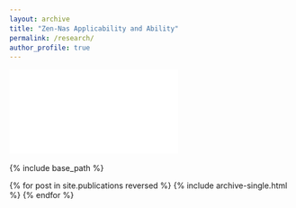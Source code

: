 ```yaml
---
layout: archive
title: "Zen-Nas Applicability and Ability"
permalink: /research/
author_profile: true
---
```


![report](../files/Zen-Nas-report.pdf)

{% include base_path %}

{% for post in site.publications reversed %}
  {% include archive-single.html %}
{% endfor %}
